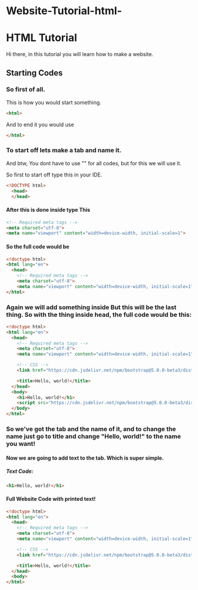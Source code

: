 # Website-Tutorial-html-

# HTML Tutorial
Hi there, in this tutorial you will learn how to make a website.

## Starting Codes
### So first of all.
This is how you would start something.

```html
<html>
```
And to end it you would use
```html
</html>
```
### To start off lets make a tab and name it.
And btw, You dont have to use "<!DOCTYPE html>" for all codes, but for this we will use it.

So first to start off type this in your IDE.
```html
<!DOCTYPE html>
  <head>
  </head>
```
#### After this is done inside <head> type This
```html
<!-- Required meta tags -->
<meta charset="utf-8">
<meta name="viewport" content="width=device-width, initial-scale=1">
```
#### So the full code would be
```html
<!doctype html>
<html lang="en">
  <head>
    <!-- Required meta tags -->
    <meta charset="utf-8">
    <meta name="viewport" content="width=device-width, initial-scale=1">
</html>
```
### Again we will add something inside <head> But this will be the last thing. So with the thing inside head, the full code would be this:
```html
<!doctype html>
<html lang="en">
  <head>
    <!-- Required meta tags -->
    <meta charset="utf-8">
    <meta name="viewport" content="width=device-width, initial-scale=1">

    <!-- CSS -->
    <link href="https://cdn.jsdelivr.net/npm/bootstrap@5.0.0-beta3/dist/css/bootstrap.min.css" rel="stylesheet" integrity="sha384-eOJMYsd53ii+scO/bJGFsiCZc+5NDVN2yr8+0RDqr0Ql0h+rP48ckxlpbzKgwra6" crossorigin="anonymous">

    <title>Hello, world!</title>
  </head>
  <body>
    <h1>Hello, world!</h1>
    <script src="https://cdn.jsdelivr.net/npm/bootstrap@5.0.0-beta3/dist/js/bootstrap.bundle.min.js" integrity="sha384-JEW9xMcG8R+pH31jmWH6WWP0WintQrMb4s7ZOdauHnUtxwoG2vI5DkLtS3qm9Ekf" crossorigin="anonymous"></script>
  </body>
</html>
```

### So we've got the tab and the name of it, and to change the name just go to title and change "Hello, world!" to the name you want!
#### Now we are going to add text to the tab. Which is super simple.

##### Text Code:
```html
<h1>Hello, world!</h1>
```
#### Full Website Code with printed text!
```html
<!doctype html>
<html lang="en">
  <head>
    <!-- Required meta tags -->
    <meta charset="utf-8">
    <meta name="viewport" content="width=device-width, initial-scale=1">

    <!-- CSS -->
    <link href="https://cdn.jsdelivr.net/npm/bootstrap@5.0.0-beta3/dist/css/bootstrap.min.css" rel="stylesheet" integrity="sha384-eOJMYsd53ii+scO/bJGFsiCZc+5NDVN2yr8+0RDqr0Ql0h+rP48ckxlpbzKgwra6" crossorigin="anonymous">

    <title>Hello, world!</title>
  </head>
  <body>
</html>
```
